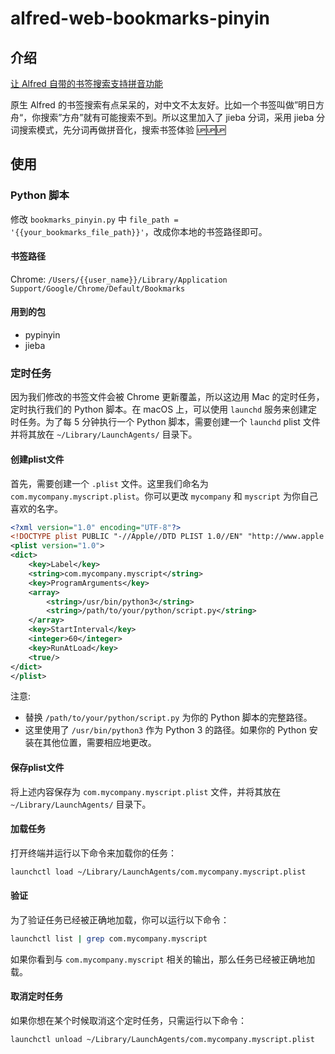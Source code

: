 # alfred-web-bookmarks-pinyin

## 介绍

[让 Alfred 自带的书签搜索支持拼音功能](https://kudoryafuka3.github.io/2023/08/13/%E8%AE%A9-Alfred-%E8%87%AA%E5%B8%A6%E7%9A%84%E4%B9%A6%E7%AD%BE%E6%90%9C%E7%B4%A2%E6%94%AF%E6%8C%81%E6%8B%BC%E9%9F%B3%E5%8A%9F%E8%83%BD/)

原生 Alfred 的书签搜索有点呆呆的，对中文不太友好。比如一个书签叫做”明日方舟“，你搜索”方舟”就有可能搜索不到。所以这里加入了 jieba 分词，采用 jieba 分词搜索模式，先分词再做拼音化，搜索书签体验 🆙🆙🆙

## 使用
### Python 脚本
修改 `bookmarks_pinyin.py` 中 `file_path = '{{your_bookmarks_file_path}}'`，改成你本地的书签路径即可。

#### 书签路径

Chrome: `/Users/{{user_name}}/Library/Application Support/Google/Chrome/Default/Bookmarks`

#### 用到的包

- pypinyin
- jieba

### 定时任务
因为我们修改的书签文件会被 Chrome 更新覆盖，所以这边用 Mac 的定时任务，定时执行我们的 Python 脚本。在 macOS 上，可以使用 `launchd` 服务来创建定时任务。为了每 5 分钟执行一个 Python 脚本，需要创建一个 `launchd` plist 文件并将其放在 `~/Library/LaunchAgents/` 目录下。

#### 创建plist文件

首先，需要创建一个 `.plist` 文件。这里我们命名为 `com.mycompany.myscript.plist`。你可以更改 `mycompany` 和 `myscript` 为你自己喜欢的名字。

```xml
<?xml version="1.0" encoding="UTF-8"?>
<!DOCTYPE plist PUBLIC "-//Apple//DTD PLIST 1.0//EN" "http://www.apple.com/DTDs/PropertyList-1.0.dtd">
<plist version="1.0">
<dict>
    <key>Label</key>
    <string>com.mycompany.myscript</string>
    <key>ProgramArguments</key>
    <array>
        <string>/usr/bin/python3</string>
        <string>/path/to/your/python/script.py</string>
    </array>
    <key>StartInterval</key>
    <integer>60</integer>
    <key>RunAtLoad</key>
    <true/>
</dict>
</plist>
```

注意:

- 替换 `/path/to/your/python/script.py` 为你的 Python 脚本的完整路径。
- 这里使用了 `/usr/bin/python3` 作为 Python 3 的路径。如果你的 Python 安装在其他位置，需要相应地更改。

#### 保存plist文件

将上述内容保存为 `com.mycompany.myscript.plist` 文件，并将其放在 `~/Library/LaunchAgents/` 目录下。

#### 加载任务

打开终端并运行以下命令来加载你的任务：

```bash
launchctl load ~/Library/LaunchAgents/com.mycompany.myscript.plist
```

#### 验证

为了验证任务已经被正确地加载，你可以运行以下命令：

```bash
launchctl list | grep com.mycompany.myscript
```

如果你看到与 `com.mycompany.myscript` 相关的输出，那么任务已经被正确地加载。

#### 取消定时任务

如果你想在某个时候取消这个定时任务，只需运行以下命令：

```bash
launchctl unload ~/Library/LaunchAgents/com.mycompany.myscript.plist
```
